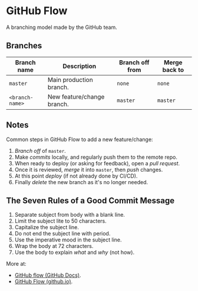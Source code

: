 # GitHub Flow

A branching model made by the GitHub team.

## Branches

Branch name|Description|Branch off from|Merge back to
---|---|---|---
`master`|Main production branch.|`none`|`none`
`<branch-name>`|New feature/change branch.|`master`|`master`

## Notes

Common steps in GitHub Flow to add a new feature/change:

1. *Branch off* of `master`.
1. Make *commits* locally, and regularly push them to the remote repo.
1. When ready to deploy (or asking for feedback), open a *pull request*.
1. Once it is reviewed, *merge* it into `master`, then *push* changes.
1. At this point *deploy* (if not already done by CI/CD).
1. Finally *delete* the new branch as it's no longer needed.

## The Seven Rules of a Good Commit Message

1. Separate subject from body with a blank line.
1. Limit the subject lite to 50 characters.
1. Capitalize the subject line.
1. Do not end the subject line with period.
1. Use the imperative mood in the subject line.
1. Wrap the body at 72 characters.
1. Use the body to explain *what* and *why* (not how).

More at:

- [GitHub flow (GitHub Docs)](https://docs.github.com/en/get-started/quickstart/github-flow).
- [GitHub Flow (github.io)](https://githubflow.github.io/).
